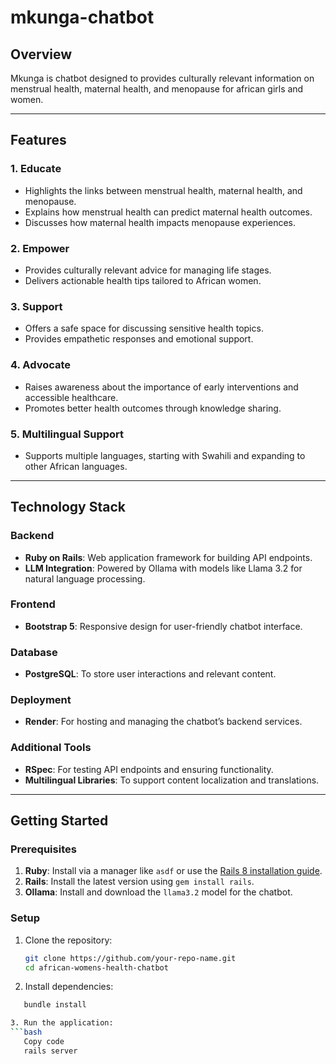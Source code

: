 # mkunga-chatbot

## Overview
Mkunga is chatbot designed to provides culturally relevant information on menstrual health, maternal health, and menopause for african girls and women.

---

## Features

### 1. **Educate**
- Highlights the links between menstrual health, maternal health, and menopause.
- Explains how menstrual health can predict maternal health outcomes.
- Discusses how maternal health impacts menopause experiences.

### 2. **Empower**
- Provides culturally relevant advice for managing life stages.
- Delivers actionable health tips tailored to African women.

### 3. **Support**
- Offers a safe space for discussing sensitive health topics.
- Provides empathetic responses and emotional support.

### 4. **Advocate**
- Raises awareness about the importance of early interventions and accessible healthcare.
- Promotes better health outcomes through knowledge sharing.

### 5. **Multilingual Support**
- Supports multiple languages, starting with Swahili and expanding to other African languages.

---

## Technology Stack

### Backend
- **Ruby on Rails**: Web application framework for building API endpoints.
- **LLM Integration**: Powered by Ollama with models like Llama 3.2 for natural language processing.

### Frontend
- **Bootstrap 5**: Responsive design for user-friendly chatbot interface.

### Database
- **PostgreSQL**: To store user interactions and relevant content.

### Deployment
- **Render**: For hosting and managing the chatbot’s backend services.

### Additional Tools
- **RSpec**: For testing API endpoints and ensuring functionality.
- **Multilingual Libraries**: To support content localization and translations.

---

## Getting Started

### Prerequisites
1. **Ruby**: Install via a manager like `asdf` or use the [Rails 8 installation guide](https://rubyonrails.org/).
2. **Rails**: Install the latest version using `gem install rails`.
3. **Ollama**: Install and download the `llama3.2` model for the chatbot.

### Setup
1. Clone the repository:  
   ```bash
   git clone https://github.com/your-repo-name.git
   cd african-womens-health-chatbot

2. Install dependencies:
```bash
   bundle install

3. Run the application:
```bash
   Copy code
   rails server


